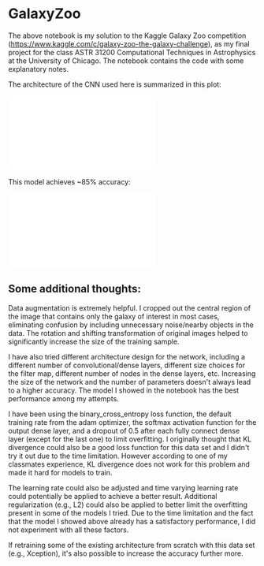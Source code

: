 # GalaxyZoo

The above notebook is my solution to the Kaggle Galaxy Zoo competition (https://www.kaggle.com/c/galaxy-zoo-the-galaxy-challenge), as my final project for the class ASTR 31200 Computational Techniques in Astrophysics at the University of Chicago. The notebook contains the code with some explanatory notes. 

The architecture of the CNN used here is summarized in this plot:

![alt text](CNN_diagram.pdf)


<!-- <img src="CNN_diagram.pdf"></img> -->

This model achieves \~85% accuracy:

![alt text](accuracy.pdf)

## Some additional thoughts: ##

Data augmentation is extremely helpful. I cropped out the central region of the image that contains only the galaxy of interest in most cases, eliminating confusion by including unnecessary noise/nearby objects in the data.  The rotation and shifting transformation of original images helped to significantly increase the size of the training sample.

I have also tried different architecture design for the network, including a different number of convolutional/dense layers, different size choices for the filter map, different number of nodes in the dense layers, etc. Increasing the size of the network and the number of parameters doesn't always lead to a higher accuracy.  The model I showed in the notebook has the best performance among my attempts. 

I have been using the binary_cross_entropy loss function, the default training rate from the adam optimizer, the softmax activation function for the output dense layer, and a dropout of 0.5 after each fully connect dense layer (except for the last one) to limit overfitting. I originally thought that KL divergence could also be a good loss function for this data set and I didn't try it out due to the time limitation. However according to one of my classmates experience, KL divergence does not work for this problem and made it hard for models to train. 

The learning rate could also be adjusted and time varying learning rate could potentially be applied to achieve a better result. Additional regularization (e.g., L2) could also be applied to better limit the overfitting present in some of the models I tried. Due to the time limitation and the fact that the model I showed above already has a satisfactory performance, I did not experiment with all these factors. 

If retraining some of the existing architecture from scratch with this data set (e.g., Xception), it's also possible to increase the accuracy further more.